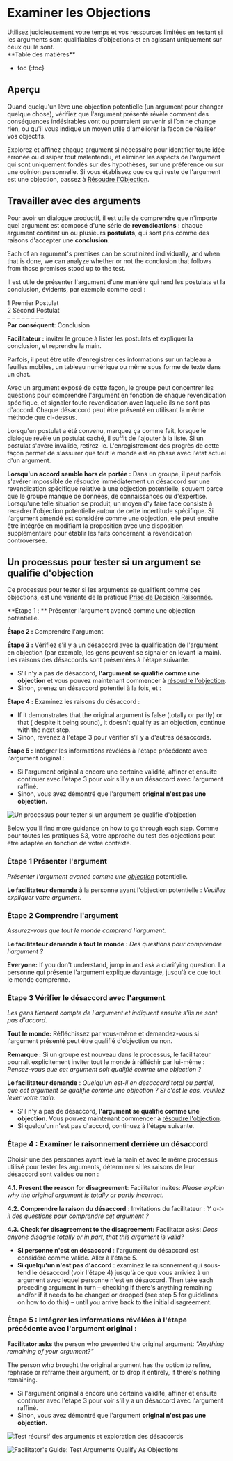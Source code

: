 # Examiner les Objections

<summary>
Utilisez judicieusement votre temps et vos ressources limitées en testant si les arguments sont qualifiables d'objections et en agissant uniquement sur ceux qui le sont.
</summary>

<only presets="jekyll">
**Table des matières**

* toc
{:toc}

</only>

## Aperçu

Quand quelqu'un lève une objection potentielle (un argument pour changer quelque chose), vérifiez que l'argument présenté révèle comment des conséquences indésirables vont ou pourraient survenir si l’on ne change rien, ou qu'il vous indique un moyen utile d'améliorer la façon de réaliser vos objectifs.

Explorez et affinez chaque argument si nécessaire pour identifier toute idée erronée ou dissiper tout malentendu, et éliminer les aspects de l'argument qui sont uniquement fondés sur des hypothèses, sur une préférence ou sur une opinion personnelle. Si vous établissez que ce qui reste de l'argument est une objection, passez à [Résoudre l'Objection](section:resolve-objections).


## Travailler avec des arguments

Pour avoir un dialogue productif, il est utile de comprendre que n'importe quel argument est composé d'une série de **revendications** : chaque argument contient un ou plusieurs **postulats**, qui sont pris comme des raisons d'accepter une **conclusion**.

Each of an argument's premises can be scrutinized individually, and when that is done, we can analyze whether or not the conclusion that follows from those premises stood up to the test.

Il est utile de présenter l'argument d'une manière qui rend les postulats et la conclusion, évidents, par exemple comme ceci :

1 Premier Postulat \
2 Second Postulat \
– – – – – – – – \
**Par conséquent**: Conclusion

**Facilitateur :** inviter le groupe à lister les postulats et expliquer la conclusion, et reprendre la main.

Parfois, il peut être utile d'enregistrer ces informations sur un tableau à feuilles mobiles, un tableau numérique ou même sous forme de texte dans un chat.

Avec un argument exposé de cette façon, le groupe peut concentrer les questions pour comprendre l'argument en fonction de chaque revendication spécifique, et signaler toute revendication avec laquelle ils ne sont pas d'accord. Chaque désaccord peut être présenté en utilisant la même méthode que ci-dessus.

Lorsqu'un postulat a été convenu, marquez ça comme fait, lorsque le dialogue révèle un postulat caché, il suffit de l'ajouter à la liste. Si un postulat s'avère invalide, retirez-le. L'enregistrement des progrès de cette façon permet de s'assurer que tout le monde est en phase avec l'état actuel d'un argument.

**Lorsqu'un accord semble hors de portée :** Dans un groupe, il peut parfois s'avérer impossible de résoudre immédiatement un désaccord sur une revendication spécifique relative à une objection potentielle, souvent parce que le groupe manque de données, de connaissances ou d'expertise. Lorsqu'une telle situation se produit, un moyen d'y faire face consiste à recadrer l'objection potentielle autour de cette incertitude spécifique. Si l'argument amendé est considéré comme une objection, elle peut ensuite être intégrée en modifiant la proposition avec une disposition supplémentaire pour établir les faits concernant la revendication controversée.


## Un processus pour tester si un argument se qualifie d'objection

Ce processus pour tester si les arguments se qualifient comme des objections, est une variante de la pratique [Prise de Décision Raisonnée](section:reasoned-decision-making).

**Étape 1 : ** Présenter l'argument avancé comme une objection potentielle.

**Étape 2 :** Comprendre l'argument.

**Étape 3 :** Vérifiez s'il y a un désaccord avec la qualification de l'argument en objection (par exemple, les gens peuvent se signaler en levant la main). Les raisons des désaccords sont présentées à l'étape suivante.

- S'il n'y a pas de désaccord, **l'argument se qualifie comme une objection** et vous pouvez maintenant commencer à [résoudre l'objection](section:resolve-objections).
- Sinon, prenez un désaccord potentiel à la fois, et :

**Étape 4 :** Examinez les raisons du désaccord :

- If it demonstrates that the original argument is false (totally or partly) or that ( despite it being sound), it doesn't qualify as an objection, continue with the next step.
- Sinon, revenez à l'étape 3 pour vérifier s'il y a d'autres désaccords.

**Étape 5 :** Intégrer les informations révélées à l'étape précédente avec l'argument original :

- Si l'argument original a encore une certaine validité, affiner et ensuite continuer avec l'étape 3 pour voir s'il y a un désaccord avec l'argument raffiné.
- Sinon, vous avez démontré que l'argument **original n'est pas une objection.**

![Un processus pour tester si un argument se qualifie d'objection](img/agreements/test-arguments.png)

Below you'll find more guidance on how to go through each step. Comme pour toutes les pratiques S3, votre approche du test des objections peut être adaptée en fonction de votre contexte.


### Étape 1 Présenter l'argument

*Présenter l'argument avancé comme une [objection](glossary:objection)* potentielle.

**Le facilitateur demande** à la personne ayant l'objection potentielle : *Veuillez expliquer votre argument.*


### Étape 2 Comprendre l'argument

*Assurez-vous que tout le monde comprend l'argument.*

**Le facilitateur demande à tout le monde :** *Des questions pour comprendre l'argument ?*

**Everyone:** If you don't understand, jump in and ask a clarifying question. La personne qui présente l'argument explique davantage, jusqu'à ce que tout le monde comprenne.


### Étape 3 Vérifier le désaccord avec l'argument

*Les gens tiennent compte de l'argument et indiquent ensuite s'ils ne sont pas d'accord.*

**Tout le monde:** Réfléchissez par vous-même et demandez-vous si l'argument présenté peut être qualifié d'objection ou non.

**Remarque :** Si un groupe est nouveau dans le processus, le facilitateur pourrait explicitement inviter tout le monde à réfléchir par lui-même : *Pensez-vous que cet argument soit qualifié comme une objection ?*

**Le facilitateur demande** : *Quelqu'un est-il en désaccord total ou partiel, que cet argument se qualifie comme une objection ? Si c'est le cas, veuillez lever votre main.*

- S'il n'y a pas de désaccord, **l'argument se qualifie comme une objection**. Vous pouvez maintenant commencer à [résoudre l'objection](section:resolve-objections).
- Si quelqu'un n'est pas d'accord, continuez à l'étape suivante.


### Étape 4 : Examiner le raisonnement derrière un désaccord

Choisir une des personnes ayant levé la main et avec le même processus utilisé pour tester les arguments, déterminer si les raisons de leur désaccord sont valides ou non :

**4.1. Present the reason for disagreement**: Facilitator invites: *Please explain why the original argument is totally or partly incorrect.*

**4.2. Comprendre la raison du désaccord** : Invitations du facilitateur : *Y a-t-il des questions pour comprendre cet argument ?*

**4.3. Check for disagreement to the disagreement:** Facilitator asks: *Does anyone disagree totally or in part, that this argument is valid?*

- **Si personne n'est en désaccord** : l'argument du désaccord est considéré comme valide. Aller à l'étape 5.
- **Si quelqu'un n'est pas d'accord** : examinez le raisonnement qui sous-tend le désaccord (voir l'étape 4) jusqu'à ce que vous arriviez à un argument avec lequel personne n'est en désaccord. Then take each preceding argument in turn – checking if there's anything remaining and/or if it needs to be changed or dropped (see step 5 for guidelines on how to do this) – until you arrive back to the initial disagreement.


### Étape 5 : Intégrer les informations révélées à l'étape précédente avec l'argument original :

**Facilitator asks** the person who presented the original argument: *"Anything remaining of your argument?"*

The person who brought the original argument has the option to refine, rephrase or reframe their argument, or to drop it entirely, if there's nothing remaining.

- Si l'argument original a encore une certaine validité, affiner et ensuite continuer avec l'étape 3 pour voir s'il y a un désaccord avec l'argument raffiné.
- Sinon, vous avez démontré que l'argument **original n'est pas une objection.**

![Test récursif des arguments et exploration des désaccords](img/agreements/test-arguments-process.png)

![Facilitator's Guide: Test Arguments Qualify As Objections](img/agreements/test-arguments-facilitation-guide.png)
